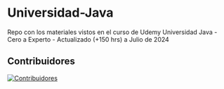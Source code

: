 # Universidad-Java
Repo con los materiales vistos en el curso de Udemy Universidad Java - Cero a Experto - Actualizado (+150 hrs) a Julio de 2024

## Contribuidores

[![Contribuidores](https://contrib.rocks/image?repo=mcasbutton/Estructura-de-Datos)](https://github.com/mcasbutton/Estructura-de-Datos)
